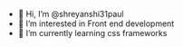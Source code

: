 - 👋 Hi, I’m @shreyanshi31paul
- 👀 I’m interested in Front end development
- 🌱 I’m currently learning css frameworks

<!---
shreyanshi31paul/shreyanshi31paul is a ✨ special ✨ repository because its `README.md` (this file) appears on your GitHub profile.
You can click the Preview link to take a look at your changes.
--->
